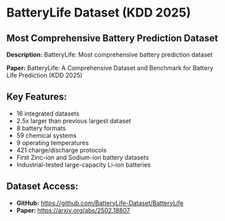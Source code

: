 # BatteryLife Dataset (KDD 2025)

## Most Comprehensive Battery Prediction Dataset

**Description:** BatteryLife: Most comprehensive battery prediction dataset

**Paper:** BatteryLife: A Comprehensive Dataset and Benchmark for Battery Life Prediction (KDD 2025)

## Key Features:

- 16 integrated datasets
- 2.5x larger than previous largest dataset
- 8 battery formats
- 59 chemical systems
- 9 operating temperatures
- 421 charge/discharge protocols
- First Zinc-ion and Sodium-ion battery datasets
- Industrial-tested large-capacity Li-ion batteries

## Dataset Access:

- **GitHub:** https://github.com/BatteryLife-Dataset/BatteryLife
- **Paper:** https://arxiv.org/abs/2502.18807

